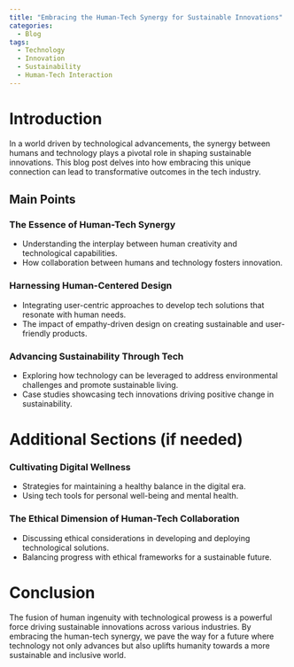 ```yaml
---
title: "Embracing the Human-Tech Synergy for Sustainable Innovations"
categories:
  - Blog
tags:
  - Technology
  - Innovation
  - Sustainability
  - Human-Tech Interaction
---
```


# Introduction
In a world driven by technological advancements, the synergy between humans and technology plays a pivotal role in shaping sustainable innovations. This blog post delves into how embracing this unique connection can lead to transformative outcomes in the tech industry.

## Main Points
### The Essence of Human-Tech Synergy
- Understanding the interplay between human creativity and technological capabilities.
- How collaboration between humans and technology fosters innovation.

### Harnessing Human-Centered Design
- Integrating user-centric approaches to develop tech solutions that resonate with human needs.
- The impact of empathy-driven design on creating sustainable and user-friendly products.

### Advancing Sustainability Through Tech
- Exploring how technology can be leveraged to address environmental challenges and promote sustainable living.
- Case studies showcasing tech innovations driving positive change in sustainability.

# Additional Sections (if needed)
### Cultivating Digital Wellness
- Strategies for maintaining a healthy balance in the digital era.
- Using tech tools for personal well-being and mental health.

### The Ethical Dimension of Human-Tech Collaboration
- Discussing ethical considerations in developing and deploying technological solutions.
- Balancing progress with ethical frameworks for a sustainable future.

# Conclusion
The fusion of human ingenuity with technological prowess is a powerful force driving sustainable innovations across various industries. By embracing the human-tech synergy, we pave the way for a future where technology not only advances but also uplifts humanity towards a more sustainable and inclusive world.